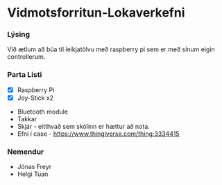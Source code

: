 # Vidmotsforritun-Lokaverkefni

### Lýsing
Við ætlum að búa til leikjatölvu með raspberry pi sem er með sínum eigin controllerum.
### Parta Listi
- [x] Raspberry Pi
- [x] Joy-Stick x2
- Bluetooth module 
- Takkar
- Skjár - eitthvað sem skólinn er hættur að nota.
- Efni í case - https://www.thingiverse.com/thing:3334415
### Nemendur
- Jónas Freyr
- Helgi Tuan
